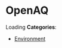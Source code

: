 # OpenAQ


Loading
**Categories**:

- [Environment](https://github/awesome-apis/awesome-apis#environment)



